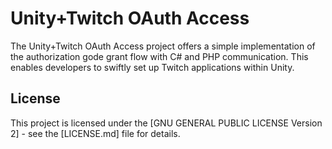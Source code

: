 # Unity+Twitch OAuth Access

The Unity+Twitch OAuth Access project offers a simple implementation of the authorization gode grant flow with C# and PHP communication. This enables developers to swiftly set up Twitch applications within Unity.

## License

This project is licensed under the [GNU GENERAL PUBLIC LICENSE Version 2] - see the [LICENSE.md] file for details.